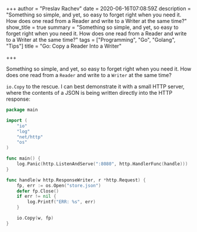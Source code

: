+++
author = "Preslav Rachev"
date = 2020-06-16T07:08:59Z
description = "Something so simple, and yet, so easy to forget right when you need it. How does one read from a Reader and write to a Writer at the same time?"
show_title = true
summary = "Something so simple, and yet, so easy to forget right when you need it. How does one read from a Reader and write to a Writer at the same time?"
tags = ["Programming", "Go", "Golang", "Tips"]
title = "Go: Copy a Reader Into a Writer"

+++

Something so simple, and yet, so easy to forget right when you need it. How does one read from a `Reader` and write to a `Writer` at the same time?

`io.Copy` to the rescue. I can best demonstrate it with a small HTTP server, where the contents of a JSON is being written directly into the HTTP response:

```go
package main

import (
	"io"
	"log"
	"net/http"
	"os"
)

func main() {
	log.Panic(http.ListenAndServe(":8080", http.HandlerFunc(handle)))
}

func handle(w http.ResponseWriter, r *http.Request) {
	fp, err := os.Open("store.json")
	defer fp.Close()
	if err != nil {
		log.Printf("ERR: %s", err)
	}

	io.Copy(w, fp)
}
```
